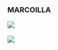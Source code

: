 ### MARCOILLA
<!-- ### Hi there 👋 --!>

<!--
**marcoilla/marcoilla** is a ✨ _special_ ✨ repository because its `README.md` (this file) appears on your GitHub profile.

Here are some ideas to get you started:

- 🔭 I’m currently working on ...
- 🌱 I’m currently learning ...
- 👯 I’m looking to collaborate on ...
- 🤔 I’m looking for help with ...
- 💬 Ask me about ...
- 📫 How to reach me: ...
- 😄 Pronouns: ...
- ⚡ Fun fact: ...
-->

<a href="https://github.com/anuraghazra/github-readme-stats">
<img align="center" src="https://github-readme-stats.vercel.app/api?username=marcoilla&count_private=true&show_icons=true&include_all_commits=true&hide_border=true&hide_title=true" />
</a>

<br />
<br />

<a href="https://github.com/anuraghazra/github-readme-stats">
<img align="center" src="https://github-readme-stats.vercel.app/api/top-langs/?username=marcoilla&layout=compact&hide_title=true&hide_border=true" />
</a>
